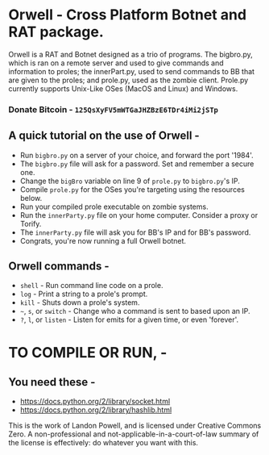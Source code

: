 # Orwell - Cross Platform Botnet and RAT package.

Orwell is a RAT and Botnet designed as a trio of programs. 
The bigbro.py, which is ran on a remote server and used to 
give commands and information to proles; the innerPart.py,
used to send commands to BB that are given to the proles;
and prole.py, used as the zombie client. Prole.py currently
supports Unix-Like OSes (MacOS and Linux) and Windows.

### Donate Bitcoin - `125QsXyFV5mWTGaJHZBzE6TDr4iMi2jSTp`

## A quick tutorial on the use of Orwell - 
* Run `bigbro.py` on a server of your choice, and forward the port '1984'.
* The `bigbro.py` file will ask for a password. Set and remember a secure one.
* Change the `bigBro` variable on line 9 of `prole.py` to `bigbro.py`'s IP.
* Compile `prole.py` for the OSes you're targeting using the resources below.
* Run your compiled prole executable on zombie systems. 
* Run the `innerParty.py` file on your home computer. Consider a proxy or Torify.
* The `innerParty.py` file will ask you for BB's IP and for BB's password. 
* Congrats, you're now running a full Orwell botnet.

## Orwell commands - 
* `shell`   - Run command line code on a prole.
* `log`     - Print a string to a prole's prompt.
* `kill`    - Shuts down a prole's system.
* `~`, `s`, or `switch` - Change who a command is sent to based upon an IP.
* `?`, `l`, or `listen` - Listen for emits for a given time, or even 'forever'.

# TO COMPILE OR RUN, - 
## You need these - 
*    https://docs.python.org/2/library/socket.html
*    https://docs.python.org/2/library/hashlib.html

This is the work of Landon Powell, and is licensed under 
Creative Commons Zero. A non-professional and 
not-applicable-in-a-court-of-law summary of the license 
is effectively: do whatever you want with this.

